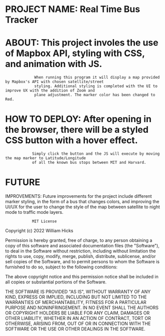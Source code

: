 <!-- README -->

# PROJECT NAME:   Real Time Bus Tracker

# ABOUT:          This project involes the use of Mapbox API, styling with CSS, and animation with JS.
                 When running this program it will display a map provided by Mapbox's API with chosen satellite/street
                 styling. Additional styling is completed with the UI to improve UX with the addition of Zoom and 
                 plane adjustment. The marker color has been changed to Red.

# HOW TO DEPLOY:  After opening in the browser, there will be a styled CSS button with a hover effect. 
                Simply click the button and the JS will execute by moving the map marker to Latitude/Longitude
                of all the known bus stops between MIT and Harvard.

# FUTURE
IMPROVEMENTS:   Future improvements for the project include different marker styling, in the form of a bus that
                changes colors, and improving the UI/UX for the user to change the style of the map between
                satellite to night mode to traffic mode layers.

                MIT License

Copyright (c) 2022 William Hicks

Permission is hereby granted, free of charge, to any person obtaining a copy
of this software and associated documentation files (the "Software"), to deal
in the Software without restriction, including without limitation the rights
to use, copy, modify, merge, publish, distribute, sublicense, and/or sell
copies of the Software, and to permit persons to whom the Software is
furnished to do so, subject to the following conditions:

The above copyright notice and this permission notice shall be included in all
copies or substantial portions of the Software.

THE SOFTWARE IS PROVIDED "AS IS", WITHOUT WARRANTY OF ANY KIND, EXPRESS OR
IMPLIED, INCLUDING BUT NOT LIMITED TO THE WARRANTIES OF MERCHANTABILITY,
FITNESS FOR A PARTICULAR PURPOSE AND NONINFRINGEMENT. IN NO EVENT SHALL THE
AUTHORS OR COPYRIGHT HOLDERS BE LIABLE FOR ANY CLAIM, DAMAGES OR OTHER
LIABILITY, WHETHER IN AN ACTION OF CONTRACT, TORT OR OTHERWISE, ARISING FROM,
OUT OF OR IN CONNECTION WITH THE SOFTWARE OR THE USE OR OTHER DEALINGS IN THE
SOFTWARE.
